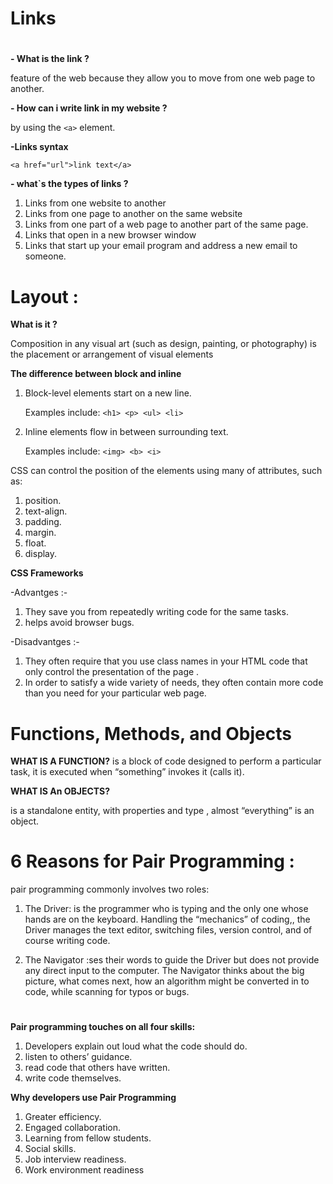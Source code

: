 # Links
# 
**- What is the link ?**

 feature of the web because they allow you to move from one web page to another.
 
 **- How can i write link in my website ?**
  
  by using the `<a>` element.

  **-Links syntax**

  `<a href="url">link text</a>`

  **- what`s the types of links ?**
   
1.  Links from one website to another
2. Links from one page to another on the same website
3. Links from one part of a web page to another part of the same page.
4. Links that open in a new browser window
5. Links that start up your email program and address a new email to someone.
# 


# Layout :
**What is it ?**

Composition in any visual art (such as design, painting, or photography) is the placement or arrangement of visual elements 

 **The difference between block and inline**

 1. Block-level elements start on a new line.

    Examples include:
    `<h1> <p> <ul> <li>`

2. Inline elements flow in between surrounding text.

    Examples include:
    `<img> <b> <i>`

CSS can control the position of the elements using many of attributes, such as:
1. position.
2. text-align.
3. padding.
4. margin.
5. float.
6. display.


**CSS Frameworks**

-Advantges :-
1. They save you from repeatedly writing code for the same tasks.
2.  helps avoid browser bugs.

-Disadvantges :-

1. They often require that you use class names in your HTML code that only control the presentation of the page .
2. In order to satisfy a wide variety of needs, they often contain more code than you need for your particular web page.

#
# Functions, Methods, and Objects 

**WHAT IS A FUNCTION?**
is a block of code designed to perform a particular task, it is executed when “something” invokes it (calls it).


**WHAT IS An OBJECTS?**

 is a standalone entity, with properties and type , almost “everything” is an object.

 # 

 # 6 Reasons for Pair Programming :

 pair programming commonly involves two roles: 

 1. The Driver: is the programmer who is typing and the only one whose hands are on the keyboard. Handling the “mechanics” of coding,, the Driver manages the text editor, switching files, version control, and of course writing code. 
 
 2. The Navigator :ses their words to guide the Driver but does not provide any direct input to the computer. The Navigator thinks about the big picture, what comes next, how an algorithm might be converted in to code, while scanning for typos or bugs.
# 
**Pair programming touches on all four skills:**

1. Developers explain out loud what the code should do.
2. listen to others’ guidance.
3. read code that others have written. 
4. write code themselves.

**Why developers use Pair Programming**
1. Greater efficiency.
2. Engaged collaboration.
3. Learning from fellow students.
4. Social skills.
5. Job interview readiness.
6. Work environment readiness



